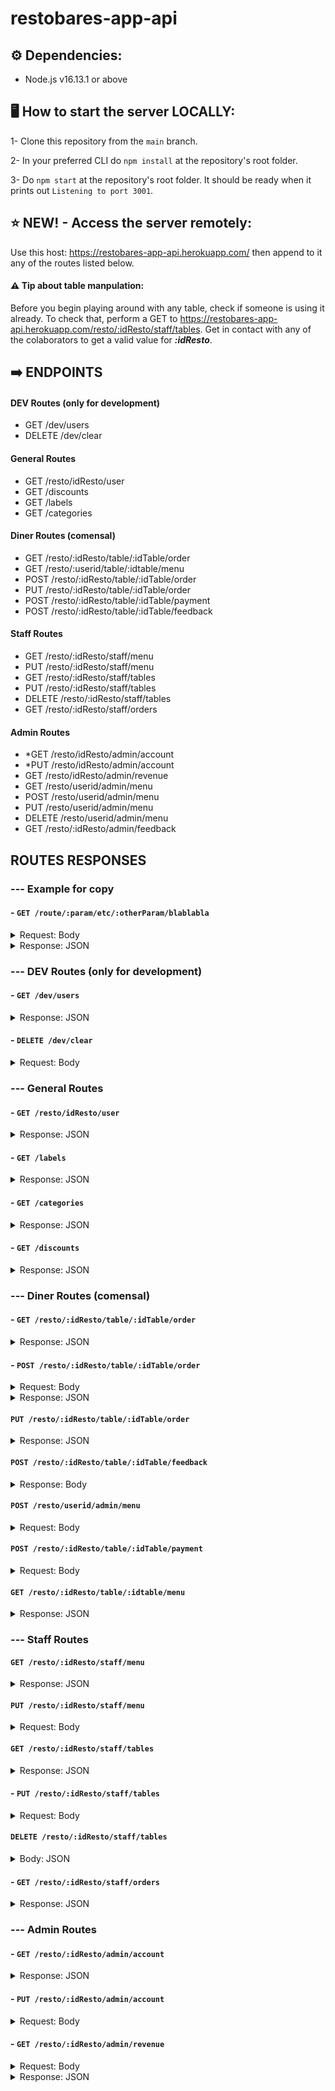 # restobares-app-api
## ⚙️ Dependencies:

- Node.js v16.13.1 or above

## 🖥️ How to start the server LOCALLY:

1- Clone this repository from the `main` branch.

2- In your preferred CLI do ```npm install``` at the repository's root folder.

3- Do ```npm start``` at the repository's root folder.
   It should be ready when it prints out `Listening to port 3001`.

## ⭐ NEW! - Access the server remotely:

Use this host: https://restobares-app-api.herokuapp.com/ then append to it any of the routes listed below.

#### ⚠️ Tip about table manpulation:
Before you begin playing around with any table, check if someone is using it already.
To check that, perform a GET to https://restobares-app-api.herokuapp.com/resto/:idResto/staff/tables.
Get in contact with any of the colaborators to get a valid value for **_:idResto_**.

## ➡️ ENDPOINTS

#### DEV Routes (only for development)
- GET /dev/users
- DELETE /dev/clear

#### General Routes
- GET /resto/idResto/user
- GET /discounts
- GET /labels
- GET /categories

#### Diner Routes (comensal)
- GET  /resto/:idResto/table/:idTable/order
- GET  /resto/:userid/table/:idtable/menu
- POST /resto/:idResto/table/:idTable/order
- PUT /resto/:idResto/table/:idTable/order
- POST /resto/:idResto/table/:idTable/payment
- POST /resto/:idResto/table/:idTable/feedback

#### Staff Routes
- GET /resto/:idResto/staff/menu
- PUT /resto/:idResto/staff/menu
- GET /resto/:idResto/staff/tables
- PUT /resto/:idResto/staff/tables
- DELETE /resto/:idResto/staff/tables
- GET /resto/:idResto/staff/orders

#### Admin Routes
- *GET /resto/idResto/admin/account
- *PUT /resto/idResto/admin/account
- GET /resto/idResto/admin/revenue
- GET /resto/userid/admin/menu
- POST /resto/userid/admin/menu
- PUT /resto/userid/admin/menu
- DELETE /resto/userid/admin/menu
- GET /resto/:idResto/admin/feedback

## ROUTES RESPONSES

### --- Example for copy

#### - `GET /route/:param/etc/:otherParam/blablabla`

<details>
	
<summary>Request: Body</summary>

```

{
    property: 'value',
    otherProperty: 'otherValue',
}
	
```

</details>

<details>
	
<summary>Response: JSON</summary>

```

{
    "property": "value",
    "otherProperty": "otherValue"
}
	
```

</details>

### --- DEV Routes (only for development)


#### - `GET /dev/users`

<details>
	
<summary>Response: JSON</summary>

```

[
  {
    "id": "cc7fb1eb-4ca7-48a2-b6b8-d08b2bfca99b",
    "title": "La Trufa Dorada"
  },
  {
    "id": "2a7ab818-eeb9-4406-8dd6-81ff2547bc33",
    "title": "Betos"
  }
]
	
```

</details>

#### - `DELETE /dev/clear`

<details>
	
<summary>Request: Body</summary>

```

{
    idResto: "d7u8974jk398e09812j3hjks82",
    idTable: 1
}
	
```

</details>

### --- General Routes

#### - `GET /resto/idResto/user`
<details>
	
<summary>Response: JSON</summary> 
	
``` 
[

    {
    
        "id": "52b8f3ad-5ff6-4627-ace0-522c1a0f0d76",
        
        "title": "La Trufa Dorada",
        
        "logo": "https://i2.bssl.es/guiamaximin/2020/01/la-chistera-880x587.jpg"
        
    }
    
] 
```
	
</details>

#### - `GET /labels`

<details>
	
<summary>Response: JSON</summary> 
	
``` 
[

    {
    
        "id": 1,
        
        "name": "ice cream"
        
    },
    
    {
    
        "id": 2,
        
        "name": "dinner"
        
    },
    
    {
    
        "id": 3,
        
        "name": "drink with alcohol"
        
    },
    
    {
    
        "id": 4,
        
        "name": "soft drink"
        
    },
    
    {
    
        "id": 5,
        
        "name": "pasta,
        
    },
    
    {
    
        "id": 6,
        
        "name": "fish and shellfish"
        
    },
    
    {
    
        "id": 7,
        
        "name": " woks"
        
    },
    
    {
    
        "id": 8,
        
        "name": "empanadas"
        
    },
    
    {
    
        "id": 9,
        
        "name": "lomitos"
        
    },
    
    {
    
        "id": 10,
        
        "name": "chicken"
        
    },
    
    {
    
        "id": 11,
        
        "name": "meat"
        
    },
    
    {
    
        "id": 12,
        
        "name": "fried"
        
    }
    
] 
```
</details>

#### - `GET /categories`
<details>
	
<summary>Response: JSON</summary> 

``` 
[

    {
    
        "id": 1,
        
        "name": "starter"
        
    },
    
    {
    
        "id": 2,
        
        "name": "main course"
        
    },
    
    {
    
        "id": 3,
        
        "name": "dessert"
        
    },
    
    {
    
        "id": 4,
        
        "name": "drink"
        
    }
 
] 
```
</details>

#### - `GET /discounts`

<details>
	
<summary>Response: JSON</summary> 

```
[

    {
    
        "id": 1,
        
        "percentage": 50,
        
        "factor": 2,
        
        "max_discounts": 3
        
    },
    
    {
    
        "id": 2,
        
        "percentage": 50,
        
        "factor": 3,
        
        "max_discounts": 4
        
    },
    
    {
    
        "id": 3,
        
        "percentage": 75,
        
        "factor": 1,
        
        "max_discounts": 4
        
    }
    
]
```
</details>

### --- Diner Routes (comensal)
	
#### - `GET /resto/:idResto/table/:idTable/order`

<details>
	
<summary>Response: JSON</summary> 
	
``` 
{

	tableId: 1,
  
	state: 'waiting', // free, eating, waiting, pay_cash, pay_online
  
	ordered: [
  
		{ productName: 'Papas Fritas', productId: 23, quantity: 2, price: 200},
    
		{ productName: 'Henieken', productId: 12, quantity: 2, price: 300},
    
		... mas productos
    
	],
  
	totalPrice: 500.0,
	
	tip: 50.0,
  
	currentOrder: {
  
		time: '2022-01-07T23:45:05.467Z',
    
		products: [
    
			{ productName: 'Brownie', quantity: 2, price: 300},
      
			... mas productos
      
		],
    
	},
  
	comments: 'las papas sin sal porfa'
  
} 

```

</details>

#### - `POST /resto/:idResto/table/:idTable/order`

<details>
	
<summary>Request: Body</summary> 

```
{

  products [
  
		{ productName: 'Papas Fritas', productId: 23, quantity: 2, price: 200},
    
		{ productName: 'Henieken', productId: 12, quantity: 2, price: 300},
    
  ],
  
  comments: "Sin sal por favor."
  
}

```

</details>

<details>
	
<summary>Response: JSON</summary> 

```
	
{ status: 200, msg: 'Te order has been taken.' }

```

</details>

#### `PUT /resto/:idResto/table/:idTable/order`

<details>
	
<summary>Response: JSON</summary>

```
{
    "msg": "The table 1 is calling the staff."
}
```

</details>

#### `POST /resto/:idResto/table/:idTable/feedback`

<details>
	
<summary>Response: Body</summary>

```
{
    "msg": "the post was made correctly"
}
	//ejemplo
 {
 
    {
	
    "comment":"buenardo",
	
    "rating": 5
}
      
}
```

</details>


#### `POST /resto/userid/admin/menu`

<details>
	
<summary>Request: Body</summary> 
	
```
  
//ejemplo de platillo 1
 {
 
      "name":"Poke",
      
      "price":23,
      
      "detail":"Sushi rice, cherry tomato, avocado, edamame, red onion, mango, salmon and tataki sauce",
      
      "image":"",
      
      "id_label":[2,5],
      
      "CategoryId":2,

      "DiscountId":""
      
}
//ejemplo de platillo 2
{

       "name":"Cesar Salad",
       
       "price":10,
       
       "detail":"Parmesan cheese, lemon juice, coddled egg, olive oil, romaine and croutons",
       
       "image":"",
       
       "id_label":[2,5],
       
       "CategoryId":2,
       
       "DiscountId":1
       
}
//ejemplo de platillo 3
{
 
       "name":"Spaguetti with Meatballs",
       
       "price":13,
       
       "detail":"Spaguetty with large and spicy meatballs",
       
       "image":"",
       
       "id_label":[2,11],
       
       "CategoryId":1,
       
       "DiscountId":2
       
 } 
  
 ```
	
</details>

#### `POST /resto/:idResto/table/:idTable/payment`

<details>
	
<summary>Request: Body</summary> 

```
{
  "state" : "pay_cash",
  "tip" : 0
}

```
	
</details>

#### `GET /resto/:idResto/table/:idtable/menu`

<details>
	
<summary>Response: JSON</summary> 

```
[
 
    {
    
        "id": 1,
        
        "name": "Poke",
        
        "price": "23.00",
        
        "detail": "Sushi rice, cherry tomato, avocado, edamame, red onion, mango, salmon and tataki sauce",
        
        "image": "",
        
        "available": true,
        
        "DiscountId": null,
        
        "CategoryId": 2,
        
        "UserId": "698b2498-0b10-46ce-9524-005449b5f966",
        
        "Labels": [
        
            2,
            
            6,
            
            7
            
        ]
        
    },
    {
    
        "id": 2,
        
        "name": "Cesar Salad",
        
        "price": "10.00",
        
        "detail": "Parmesan cheese, lemon juice, coddled egg, olive oil, romaine and croutons",
        
        "image": "",
        
        "available": true,
        
        "DiscountId": 1,
        
        "CategoryId": 2,
        
        "UserId": "698b2498-0b10-46ce-9524-005449b5f966",
        
        "Labels": [
        
            2,
            
            5
            
        ]
        
    },
    {
    
        "id": 3,
        
        "name": "Spaguetti with Meatballs",
        
        "price": "13.00",
        
        "detail": "Spaguetty with large and spicy meatballs",
        
        "image": "",
        
        "available": true,
        
        "DiscountId": 2,
        
        "CategoryId": 1,
        
        "UserId": "698b2498-0b10-46ce-9524-005449b5f966",
        
        "Labels": [
        
            2,
            
            11
            
        ]
        
    }
    
]

```

</details>

### --- Staff Routes

#### `GET /resto/:idResto/staff/menu`

<details>
	
<summary>Response: JSON</summary>

```

[
    {
        "id": 3,
        "name": "Chori",
        "price": "23.00",
        "detail": "Un chorizo entre dos panes",
        "image": "http://www.elchacalparrilla.com/images/carta/CHORIPAN.jpg",
        "available": true,
        "DiscountId": null,
        "CategoryId": 2,
        "UserId": "cc4eb956-6c15-4d1f-871e-da0f6883718a",
        "Labels": [
            2,
            5
        ]
    },
    {
        "id": 4,
        "name": "Fernet",
        "price": "23.00",
        "detail": "El fernesito de la ranchada",
        "image": "https://pbs.twimg.com/media/B4iFFySIEAA8sf5.jpg",
        "available": true,
        "DiscountId": null,
        "CategoryId": 2,
        "UserId": "cc4eb956-6c15-4d1f-871e-da0f6883718a",
        "Labels": [
            2,
            5
        ]
    },
    {
        "id": 2,
        "name": "Poke",
        "price": "23.00",
        "detail": "Sushi rice, cherry tomato, avocado, edamame, red onion, mango, salmon and tataki sauce",
        "image": "",
        "available": true,
        "DiscountId": null,
        "CategoryId": 2,
        "UserId": "cc4eb956-6c15-4d1f-871e-da0f6883718a",
        "Labels": [
            2,
            5
        ]
    }
]
	
```
	
</details>

#### `PUT /resto/:idResto/staff/menu`

<details>
	
<summary>Request: Body</summary>

```

{
    product_Id: 1	
}
	
```

</details>

#### `GET /resto/:idResto/staff/tables`

<details>
	
<summary>Response: JSON</summary>

```
  
{
    "tables": [
        {
            "tableId": 1,
            "state": "free",
            "ordered": [],
            "totalPrice": 0,
	    "tip": 0,
            "currentOrder": {
                "time": "",
                "products": [],
                "comments": ""
            }
        },
        {
            "tableId": 2,
            "state": "waiting",
            "ordered": [],
            "totalPrice": 0,
	    "tip": 0,
            "currentOrder": {
                "time": "2021-12-15T15:32:28.557Z",
                "products": [
                    {
                        "productName": "Papas Fritas",
                        "productId": 23,
                        "quantity": 2,
                        "price": 200
                    },
                    {
                        "productName": "Henieken",
                        "productId": 12,
                        "quantity": 2,
                        "price": 300
                    }
                ],
                "comments": "Sin sal por favor."
            }
        },
        {
            "tableId": 3,
            "state": "free",
            "ordered": [],
            "totalPrice": 0,
	    "tip": 0,
            "currentOrder": {
                "time": "",
                "products": [],
                "comments": ""
            }
        },
        {
            "tableId": 4,
            "state": "free",
            "ordered": [],
            "totalPrice": 0,
	    "tip": 0,
            "currentOrder": {
                "time": "",
                "products": [],
                "comments": ""
            }
        },
        {
            "tableId": 5,
            "state": "free",
            "ordered": [],
            "totalPrice": 0,
	    "tip": 0,
            "currentOrder": {
                "time": "",
                "products": [],
                "comments": ""
            }
        }
    ]
}
  
```
  
</details>

#### - `PUT /resto/:idResto/staff/tables`

<details>
	
<summary>Request: Body</summary>

```

{
    idTable: 1,
    state: 'eating',
    idStaff: '39672174'
}
	
```

</details>

#### `DELETE /resto/:idResto/staff/tables `

<details>
	
<summary>Body: JSON</summary>
  
```
  
{
    tableId:2,
    productId:12
}
  
```
  
</details>


#### - `GET /resto/:idResto/staff/orders`

<details>
	
<summary>Response: JSON</summary>

```

[
    {
        "idTable": 1,
        "currentOrder": {
            "time": "16/12/2021 21:17:36",
            "products": [
                {
                    "productName": "Papas Fritas",
                    "productId": 23,
                    "quantity": 2,
                    "price": 200
                },
                {
                    "productName": "Henieken",
                    "productId": 12,
                    "quantity": 2,
                    "price": 300
                }
            ],
            "comments": "Sin sal por favor."
        }
    },
    {
        "idTable": 2,
        "currentOrder": {
            "time": "16/12/2021 21:17:17",
            "products": [
                {
                    "productName": "Papas Fritas",
                    "productId": 23,
                    "quantity": 2,
                    "price": 200
                },
                {
                    "productName": "Henieken",
                    "productId": 12,
                    "quantity": 2,
                    "price": 300
                }
            ],
            "comments": "Sin sal por favor."
        }
    }
]
	
```

</details>

### --- Admin Routes

#### - `GET /resto/:idResto/admin/account`


<details>
	
<summary>Response: JSON</summary>

```

{
    "id": "ANzbx5Pa3dPizabR",
    "email": "goldentruffle@gmail.com",
    "passAdmin": "abc123",
    "passStaff": "321cba",
    "tables": 5,
    "title": "La Trufa Dorada",
    "logo": "https://vignette.wikia.nocookie.net/simpsons/images/d/dd/Fabf01_20_goldener_trueffel.jpg/revision/latest?cb=20140407012625",
    "theme": 1,
    "payment_mp": null
}
	
```

</details>

#### - `PUT /resto/:idResto/admin/account`


<details>
	
<summary>Request: Body</summary>

```

{
    "title" : "El Holandes frito"
    "logo" : "https://vignette.wikia.nocookie.net/simpsons/images/d/dd/Fabf01_20_goldener_trueffel.jpg/revision/latest?cb=20140407012625"
}
	
```

</details>

#### - `GET /resto/:idResto/admin/revenue`

<details>
	
<summary>Request: Body</summary>

```
//example 1:
{
    filterTime: 'Day'     // 'Day', 'Month'
}
//example 2:
{
    filterTime: 'Day',     // 'Day', 'Month'
    filterPrice: 'Ascendent' // 'Ascendent', 'Descendent'
}

	
```

</details>

<details>
	
<summary>Response: JSON</summary>

```

[
    {
        "id": 1,
        "idStaff": 39672174,
        "totalPrice": "500.00",
        "tip": "123.00",
        "date": "16/12/2021, 8:59:35 p. m.",
        "idTable": 2,
        "paymentMethod": "pay_cash",
        "UserId": "00880663-5552-4f00-b2eb-992de871e4ee",
        "SoldProducts": [
            {
                "productId": 23,
                "name": "Papas Fritas",
                "price": "200.00",
                "quantity": 2
            },
            {
                "productId": 12,
                "name": "Henieken",
                "price": "300.00",
                "quantity": 2
            }
        ]
    }
]
	
```

#### `GET /resto/userid/admin/menu`

<details>
	
<summary>Response: JSON</summary>

```
[
    {
        "id": 1,
        "name": "Poke",
        "price": "23.00",
        "detail": "Sushi rice, cherry tomato, avocado, edamame, red onion, mango, salmon and tataki sauce",
        "image": "",
        "available": true,
        "DiscountId": null,
        "CategoryId": 2,
        "UserId": "698b2498-0b10-46ce-9524-005449b5f966",
        "Labels": [
            2,
            6,
            7
        ]
    },
    {
        "id": 2,
        "name": "Cesar Salad",
        "price": "10.00",
        "detail": "Parmesan cheese, lemon juice, coddled egg, olive oil, romaine and croutons",
        "image": "",
        "available": true,
        "DiscountId": 1,
        "CategoryId": 2,
        "UserId": "698b2498-0b10-46ce-9524-005449b5f966",
        "Labels": [
            2,
            5
        ]
    },
    {
        "id": 3,
        "name": "Spaguetti",
        "price": "28.00",
        "detail": "Spaguetty with large and spicy meatballs and house sauce",
        "image": "imagen",
        "available": true,
        "DiscountId": 2,
        "CategoryId": 1,
        "UserId": "698b2498-0b10-46ce-9524-005449b5f966",
        "Labels": [
            2,
            11
        ]
    }
]

```

</details>

#### `POST /resto/userid/admin/menu`

<details>
	
<summary>Request: Body</summary> 
	
```
  
//example 1
 {
 
      "name":"Poke",
      
      "price":23,
      
      "detail":"Sushi rice, cherry tomato, avocado, edamame, red onion, mango, salmon and tataki sauce",
      
      "image":"",
      
      "id_label":[2,5],
      
      "CategoryId":2
      
}
//example 2
{

       "name":"Cesar Salad",
       
       "price":10,
       
       "detail":"Parmesan cheese, lemon juice, coddled egg, olive oil, romaine and croutons",
       
       "image":"",
       
       "id_label":[2,5],
       
       "CategoryId":2,
       
       "DiscountId":1
       
}
//example 3
{
 
       "name":"Spaguetti with Meatballs",
       
       "price":13,
       
       "detail":"Spaguetty with large and spicy meatballs",
       
       "image":"",
       
       "id_label":[2,11],
       
       "CategoryId":1,
       
       "DiscountId":2
       
 } 
  
 ```
	
</details>

#### `PUT /resto/userid/admin/menu/idProduct`

<details>
	
<summary>*Params: idproduct* Request: Body</summary>

```

//example 1
{
       "name":"",
       "price":28
 } 

//example 2
{
       "name":"",
       "price":18,
       "detail":"",
       "image":"",
       "id_label":"",
       "CategoryId":"",
       "DiscountId":"",
       "available": ""
 }

 //example 3
 {
       "name":"Spaguetti",
       "price":15,
       "detail":"Spaguetty with large and spicy meatballs and house sauce",
       "image":"imagen",
       "id_label":[2,11],
       "CategoryId":"",
       "DiscountId":"",
       "available": true
 } 

```

</details>

#### `DELETE /resto/idResto/admin/menu/:idProduct`

<details>
	
<summary>*Params: idproduct* Response: JSON</summary>
  
```
{
    "msg": "Product Deleted"
}

```
</details>

#### - `GET /resto/:idResto/admin/feedback`

<details>
	
<summary>Request: Body</summary>

```
[
  {
      comment: 'Excelente servicio',
      rating: 5,
  },
  {
      comment: 'Excelente servicio',
      rating: 5,
  },
  {
      comment: 'Excelente servicio',
      rating: 5,
  }
]	
```

</details>
